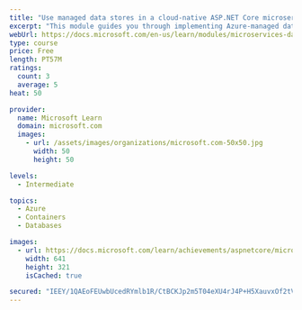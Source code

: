 ```yaml
---
title: "Use managed data stores in a cloud-native ASP.NET Core microservices app"
excerpt: "This module guides you through implementing Azure-managed data stores in an ASP.NET Core microservices app."
webUrl: https://docs.microsoft.com/en-us/learn/modules/microservices-data-aspnet-core/
type: course
price: Free
length: PT57M
ratings:
  count: 3
  average: 5
heat: 50

provider:
  name: Microsoft Learn
  domain: microsoft.com
  images:
    - url: /assets/images/organizations/microsoft.com-50x50.jpg
      width: 50
      height: 50

levels:
  - Intermediate

topics:
  - Azure
  - Containers
  - Databases

images:
  - url: https://docs.microsoft.com/learn/achievements/aspnetcore/microservices-data-aspnet-core-social.png
    width: 641
    height: 321
    isCached: true

secured: "IEEY/1QAEoFEUwbUcedRYmlb1R/CtBCKJp2m5T04eXU4rJ4P+H5XauvxOf2tV6Kn8E2Icjq1x7ZIQtu53/KbJs05euuh+qZHBanJGweEaB8jJTPoIF8pvvOJduzcPjRu+k2bLzIDACX6wpOjqcBwZt1cDSlNbgm3hbSEyF+G6PqOAoITQbyusa0LqMwibhDrFNa40L45nNYUUrz9thJpVlKHmcAcQtP6x1hj2v94L/lHVGP+t286jJT/JiaDS9rko5pwHfeWU4nlT2ZY6kmHc428uG/YkBw5KfFIOUyBg7v/vxlrOsNGEnjh7YO0rXja2NJElRUd0th8lcbWwfEIakZiaIckC/14KgU4wa0S8huXdmXYFQt0sj9D/qYhHARx8WpgA5HAglRtC7pht+RuFl0LrlK+gx3cYQYyfTidJlI=;9z8JQ46RZ8AHjs12ZYU6hQ=="
---
```


